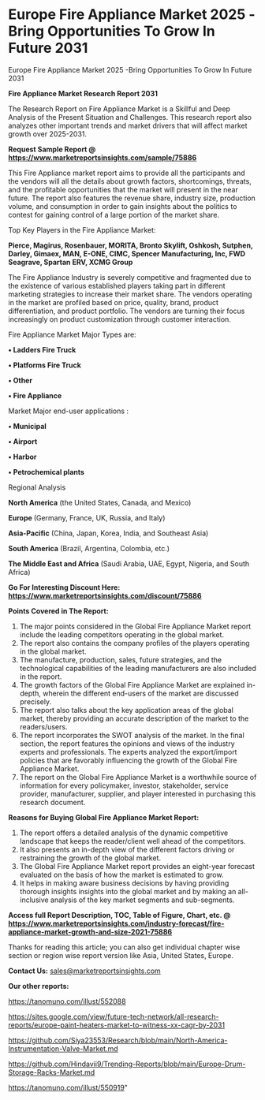 # Europe Fire Appliance Market 2025 -Bring Opportunities To Grow In Future 2031
 Europe Fire Appliance Market 2025 -Bring Opportunities To Grow In Future 2031

<strong>Fire Appliance Market Research Report 2031</strong>

The Research Report on Fire Appliance Market is a Skillful and Deep Analysis of the Present Situation and Challenges. This research report also analyzes other important trends and market drivers that will affect market growth over 2025-2031.

<strong>Request Sample Report @ <a href=https://www.marketreportsinsights.com/sample/75886>https://www.marketreportsinsights.com/sample/75886</a></strong>

This Fire Appliance market report aims to provide all the participants and the vendors will all the details about growth factors, shortcomings, threats, and the profitable opportunities that the market will present in the near future. The report also features the revenue share, industry size, production volume, and consumption in order to gain insights about the politics to contest for gaining control of a large portion of the market share.

Top Key Players in the Fire Appliance Market:

<strong>Pierce, Magirus, Rosenbauer, MORITA, Bronto Skylift, Oshkosh, Sutphen, Darley, Gimaex, MAN, E-ONE, CIMC, Spencer Manufacturing, Inc, FWD Seagrave, Spartan ERV, XCMG Group</strong>

The Fire Appliance Industry is severely competitive and fragmented due to the existence of various established players taking part in different marketing strategies to increase their market share. The vendors operating in the market are profiled based on price, quality, brand, product differentiation, and product portfolio. The vendors are turning their focus increasingly on product customization through customer interaction.

Fire Appliance Market Major Types are:

<strong>• Ladders Fire Truck

• Platforms Fire Truck

• Other

• Fire Appliance</strong>

Market Major end-user applications :

<strong>• Municipal

• Airport

• Harbor

• Petrochemical plants</strong>

Regional Analysis

</u><strong><b>North America</b></strong> (the United States, Canada, and Mexico)

<strong><b>Europe </b></strong>(Germany, France, UK, Russia, and Italy)

<strong><b>Asia-Pacific</b></strong> (China, Japan, Korea, India, and Southeast Asia)

<strong><b>South America</b></strong> (Brazil, Argentina, Colombia, etc.)

<strong><b>The Middle East and Africa</b></strong> (Saudi Arabia, UAE, Egypt, Nigeria, and South Africa)

<strong>Go For Interesting Discount Here: <a href=https://www.marketreportsinsights.com/discount/75886>https://www.marketreportsinsights.com/discount/75886</a></strong>

<strong>Points Covered in The Report:</strong>
<ol>
  <li>The major points considered in the Global Fire Appliance Market report include the leading competitors operating in the global market.</li>
  <li>The report also contains the company profiles of the players operating in the global market.</li>
  <li>The manufacture, production, sales, future strategies, and the technological capabilities of the leading manufacturers are also included in the report.</li>
  <li>The growth factors of the Global Fire Appliance Market are explained in-depth, wherein the different end-users of the market are discussed precisely.</li>
  <li>The report also talks about the key application areas of the global market, thereby providing an accurate description of the market to the readers/users.</li>
  <li>The report incorporates the SWOT analysis of the market. In the final section, the report features the opinions and views of the industry experts and professionals. The experts analyzed the export/import policies that are favorably influencing the growth of the Global Fire Appliance Market.</li>
  <li>The report on the Global Fire Appliance Market is a worthwhile source of information for every policymaker, investor, stakeholder, service provider, manufacturer, supplier, and player interested in purchasing this research document.</li>
</ol>
<strong>Reasons for Buying Global Fire Appliance Market Report:</strong>

<ol>
  <li>The report offers a detailed analysis of the dynamic competitive landscape that keeps the reader/client well ahead of the competitors.</li>
  <li>It also presents an in-depth view of the different factors driving or restraining the growth of the global market.</li>
  <li>The Global Fire Appliance Market report provides an eight-year forecast evaluated on the basis of how the market is estimated to grow.</li>
  <li>It helps in making aware business decisions by having providing thorough insights insights into the global market and by making an all-inclusive analysis of the key market segments and sub-segments.</li>
</ol>
<strong>Access full Report Description, TOC, Table of Figure, Chart, etc. @ <a href=https://www.marketreportsinsights.com/industry-forecast/fire-appliance-market-growth-and-size-2021-75886>https://www.marketreportsinsights.com/industry-forecast/fire-appliance-market-growth-and-size-2021-75886</a></strong>


Thanks for reading this article; you can also get individual chapter wise section or region wise report version like Asia, United States, Europe.

<strong>Contact Us:</strong>
sales@marketreportsinsights.com

<strong>Our other reports:</strong>

<a href=https://tanomuno.com/illust/552088>https://tanomuno.com/illust/552088</a>

<a href=https://sites.google.com/view/future-tech-network/all-research-reports/europe-paint-heaters-market-to-witness-xx-cagr-by-2031>https://sites.google.com/view/future-tech-network/all-research-reports/europe-paint-heaters-market-to-witness-xx-cagr-by-2031</a>

<a href=https://github.com/Siya23553/Research/blob/main/North-America-Instrumentation-Valve-Market.md>https://github.com/Siya23553/Research/blob/main/North-America-Instrumentation-Valve-Market.md</a>

<a href=https://github.com/Hindavii9/Trending-Reports/blob/main/Europe-Drum-Storage-Racks-Market.md>https://github.com/Hindavii9/Trending-Reports/blob/main/Europe-Drum-Storage-Racks-Market.md</a>

<a href=https://tanomuno.com/illust/550919>https://tanomuno.com/illust/550919</a>"
